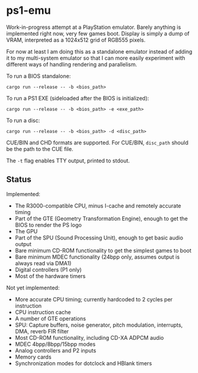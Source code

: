 # ps1-emu

Work-in-progress attempt at a PlayStation emulator. Barely anything is implemented right now, very few games boot. Display is simply a dump of VRAM, interpreted as a 1024x512 grid of RGB555 pixels.

For now at least I am doing this as a standalone emulator instead of adding it to my multi-system emulator so that I can more easily experiment with different ways of handling rendering and parallelism.

To run a BIOS standalone:

```
cargo run --release -- -b <bios_path>
```

To run a PS1 EXE (sideloaded after the BIOS is initialized):
```
cargo run --release -- -b <bios_path> -e <exe_path>
```

To run a disc:
```
cargo run --release -- -b <bios_path> -d <disc_path>
```

CUE/BIN and CHD formats are supported. For CUE/BIN, `disc_path` should be the path to the CUE file.

The `-t` flag enables TTY output, printed to stdout.

## Status

Implemented:
* The R3000-compatible CPU, minus I-cache and remotely accurate timing
* Part of the GTE (Geometry Transformation Engine), enough to get the BIOS to render the PS logo
* The GPU
* Part of the SPU (Sound Processing Unit), enough to get basic audio output
* Bare minimum CD-ROM functionality to get the simplest games to boot
* Bare minimum MDEC functionality (24bpp only, assumes output is always read via DMA1)
* Digital controllers (P1 only)
* Most of the hardware timers

Not yet implemented:
* More accurate CPU timing; currently hardcoded to 2 cycles per instruction
* CPU instruction cache
* A number of GTE operations
* SPU: Capture buffers, noise generator, pitch modulation, interrupts, DMA, reverb FIR filter
* Most CD-ROM functionality, including CD-XA ADPCM audio
* MDEC 4bpp/8bpp/15bpp modes
* Analog controllers and P2 inputs
* Memory cards
* Synchronization modes for dotclock and HBlank timers
